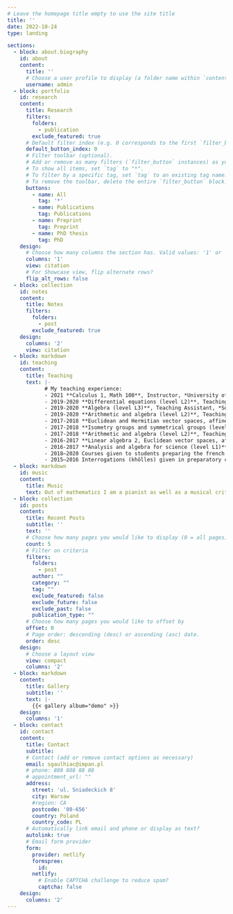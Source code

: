 ```yaml
---
# Leave the homepage title empty to use the site title
title: ''
date: 2022-10-24
type: landing

sections:
  - block: about.biography
    id: about
    content:
      title: ''
      # Choose a user profile to display (a folder name within `content/authors/`)
      username: admin
  - block: portfolio
    id: research
    content:
      title: Research
      filters:
        folders:
          - publication
        exclude_featured: true
      # Default filter index (e.g. 0 corresponds to the first `filter_button` instance below).
      default_button_index: 0
      # Filter toolbar (optional).
      # Add or remove as many filters (`filter_button` instances) as you like.
      # To show all items, set `tag` to "*".
      # To filter by a specific tag, set `tag` to an existing tag name.
      # To remove the toolbar, delete the entire `filter_button` block.
      buttons:
        - name: All
          tag: '*'
        - name: Publications
          tag: Publications
        - name: Preprint
          tag: Preprint
        - name: PhD thesis
          tag: PhD
    design:
      # Choose how many columns the section has. Valid values: '1' or '2'.
      columns: '1'
      view: citation
      # For Showcase view, flip alternate rows?
      flip_alt_rows: false
  - block: collection
    id: notes
    content:
      title: Notes
      filters:
        folders:
          - post
        exclude_featured: true
    design:
      columns: '2'
      view: citation
  - block: markdown
    id: teaching
    content:
      title: Teaching
      text: |-
            # My teaching experience:
            - 2021 **Calculus 1, Math 100**, Instructor, *University of Alberta*
            - 2019-2020 **Differential equations (level L2)**, Teaching Assistant, *Sorbonne Université*
            - 2019-2020 **Algebra (level L3)**, Teaching Assistant, *Sorbonne Université*
            - 2019-2020 **Arithmetic and algebra (level L2)**, Teaching Assistant, *Sorbonne Université*
            - 2017-2018 **Euclidean and Hermitian vector spaces, affine isometries (level L2)**, Teaching Assistant, *Sorbonne Université*
            - 2017-2018 **Isometry groups and symmetrical groups (level L2)**, Teaching Assistant, *Sorbonne Université*
            - 2017-2018 **Arithmetic and algebra (level L2)**, Teaching Assistant, *Sorbonne Université*
            - 2016-2017 **Linear algebra 2, Euclidean vector spaces, affine isometries (level L2)**, Teaching Assistant, *Sorbonne Université*
            - 2016-2017 **Analysis and algebra for science (level L1)**, Teaching Assistant, *Sorbonne Université*
            - 2018–2020 Courses given to students preparing the french Agrégation Externe de Mathématiques (highest teaching competitive exam).
            - 2015–2016 Interrogations (khôlles) given in preparatory classes MPSI in Lycée Louis-le-Grand (Paris).        
  - block: markdown
    id: music
    content:
      title: Music
      text: Out of mathematics I am a pianist as well as a musical critic in classical music for [Bachtrack](https://bachtrack.com/), specialized in piano and chamber music, but also covering orchestra. I wrote numerous reviews of concerts, as well as some interviews of musicians or program of concerts. Here is [my page](https://bachtrack.com/fr_FR/22/270/list-published/20748) on Bachtrack. Several times I was part of the Press Jury for the [International Competition for Outstanding Piano Amateurs](https://www.pianoamateurs.com/).
  - block: collection
    id: posts
    content:
      title: Recent Posts
      subtitle: ''
      text: ''
      # Choose how many pages you would like to display (0 = all pages)
      count: 5
      # Filter on criteria
      filters:
        folders:
          - post
        author: ""
        category: ""
        tag: ""
        exclude_featured: false
        exclude_future: false
        exclude_past: false
        publication_type: ""
      # Choose how many pages you would like to offset by
      offset: 0
      # Page order: descending (desc) or ascending (asc) date.
      order: desc
    design:
      # Choose a layout view
      view: compact
      columns: '2'
  - block: markdown
    content:
      title: Gallery
      subtitle: ''
      text: |-
        {{< gallery album="demo" >}}
    design:
      columns: '1'
  - block: contact
    id: contact
    content:
      title: Contact
      subtitle:
      # Contact (add or remove contact options as necessary)
      email: sgaulhiac@impan.pl
      # phone: 888 888 88 88
      # appointment_url: ""
      address:
        street: 'ul. Sniadeckich 8'
        city: Warsaw
        #region: CA
        postcode: '00-656'
        country: Poland
        country_code: PL
      # Automatically link email and phone or display as text?
      autolink: true
      # Email form provider
      form:
        provider: netlify
        formspree:
          id:
        netlify:
          # Enable CAPTCHA challenge to reduce spam?
          captcha: false
    design:
      columns: '2'
---
```

